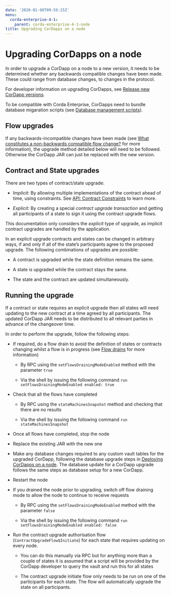 ```yaml
---
date: '2020-01-08T09:59:25Z'
menu:
  corda-enterprise-4-1:
    parent: corda-enterprise-4-1-node
title: Upgrading CorDapps on a node
---
```



# Upgrading CorDapps on a node

In order to upgrade a CorDapp on a node to a new version, it needs to be determined whether any backwards compatible
            changes have been made. These could range from database changes, to changes in the protocol.

For developer information on upgrading CorDapps, see [Release new CorDapp versions](upgrading-cordapps.md).

To be compatible with Corda Enterprise, CorDapps need to bundle database migaration scripts (see [Database management scripts](database-management.md)).


## Flow upgrades

If any backwards-incompatible changes have been made (see [What constitutes a non-backwards compatible flow change?](upgrading-cordapps.md#upgrading-cordapps-backwards-incompatible-flow-changes)
                for more information), the upgrade method detailed below will need to be followed. Otherwise the CorDapp JAR can just
                be replaced with the new version.


## Contract and State upgrades

There are two types of contract/state upgrade:


* *Implicit:* By allowing multiple implementations of the contract ahead of time, using constraints. See
                        [API: Contract Constraints](api-contract-constraints.md) to learn more.


* *Explicit:* By creating a special *contract upgrade transaction* and getting all participants of a state to sign it using the
                        contract upgrade flows.


This documentation only considers the *explicit* type of upgrade, as implicit contract upgrades are handled by the application.

In an explicit upgrade contracts and states can be changed in arbitrary ways, if and only if all of the state’s participants
                agree to the proposed upgrade. The following combinations of upgrades are possible:


* A contract is upgraded while the state definition remains the same.


* A state is upgraded while the contract stays the same.


* The state and the contract are updated simultaneously.



## Running the upgrade

If a contract or state requires an explicit upgrade then all states will need updating to the new contract at a time agreed
                by all participants. The updated CorDapp JAR needs to be distributed to all relevant parties in advance of the changeover
                time.

In order to perform the upgrade, follow the following steps:


* If required, do a flow drain to avoid the definition of states or contracts changing whilst a flow is in progress (see [Flow drains](upgrading-cordapps.md#upgrading-cordapps-flow-drains) for more information)


    * By RPC using the `setFlowsDrainingModeEnabled` method with the parameter `true`


    * Via the shell by issuing the following command `run setFlowsDrainingModeEnabled enabled: true`



* Check that all the flows have completed


    * By RPC using the `stateMachinesSnapshot` method and checking that there are no results


    * Via the shell by issuing the following command `run stateMachinesSnapshot`



* Once all flows have completed, stop the node


* Replace the existing JAR with the new one


* Make any database changes required to any custom vault tables for the upgraded CorDapp,
                        following the database upgrade steps in [Deploying CorDapps on a node](node-operations-cordapp-deployment.md).
                        The database update for a CorDapp upgrade follows the same steps as database setup for a new CorDapp.


* Restart the node


* If you drained the node prior to upgrading, switch off flow draining mode to allow the node to continue to receive requests


    * By RPC using the `setFlowsDrainingModeEnabled` method with the parameter `false`


    * Via the shell by issuing the following command `run setFlowsDrainingModeEnabled enabled: false`



* Run the contract upgrade authorisation flow (`ContractUpgradeFlow$Initiate`) for each state that requires updating on every node.


    * You can do this manually via RPC but for anything more than a couple of states it is assumed that a script will be
                                provided by the CorDapp developer to query the vault and run this for all states


    * The contract upgrade initiate flow only needs to be run on one of the participants for each state. The flow will
                                automatically upgrade the state on all participants.




